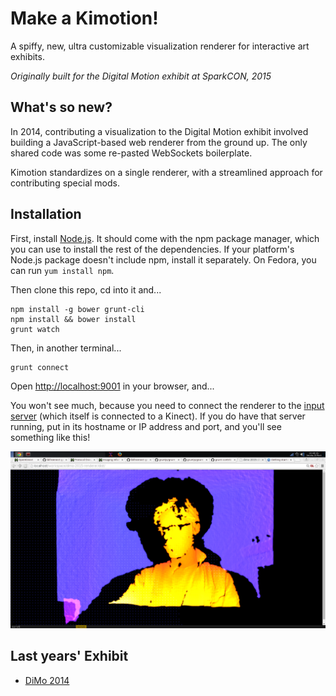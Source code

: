 Make a Kimotion!
================

A spiffy, new, ultra customizable visualization renderer for interactive art
exhibits.

*Originally built for the Digital Motion exhibit at SparkCON, 2015*

What's so new?
--------------

In 2014, contributing a visualization to the Digital Motion exhibit involved
building a JavaScript-based web renderer from the ground up.  The only shared
code was some re-pasted WebSockets boilerplate.

Kimotion standardizes on a single renderer, with a streamlined approach for
contributing special mods.

Installation
------------

First, install [Node.js][node].  It should come with the npm package manager,
which you can use to install the rest of the dependencies.  If your platform's
Node.js package doesn't include npm, install it separately.  On Fedora, you can
run `yum install npm`.

Then clone this repo, cd into it and...

    npm install -g bower grunt-cli
    npm install && bower install
    grunt watch

Then, in another terminal...

    grunt connect

Open [http://localhost:9001](http://localhost:9001) in your browser, and...

You won't see much, because you need to connect the renderer to the [input
server][server] (which itself is connected to a Kinect).  If you do have
that server running, put in its hostname or IP address and port, and you'll see
something like this!

![DiMo 2014 Silhouettes photo](src/images/readme_img.png)

Last years' Exhibit
-------------------

 - [DiMo 2014][dimo2014]

[dimo2014]: http://palebluepixel.org/projects/dimo/
[server]: /server
[node]: https://nodejs.org/
